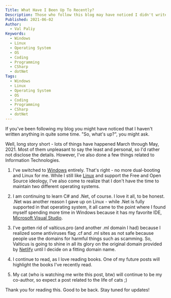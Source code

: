 ```yaml
---
Title: What Have I Been Up To Recently?
Description: Those who follow this blog may have noticed I didn't write anything for some time. So, what have I been up to recently?
Published: 2021-06-02
Author:
  - Val Paliy
Keywords:
  - Windows
  - Linux
  - Operating System
  - OS
  - Coding
  - Programming
  - CSharp
  - dotNet
Tags:
  - Windows
  - Linux
  - Operating System
  - OS
  - Coding
  - Programming
  - CSharp
  - dotNet
---
```


If you've been following my blog you might have noticed that I haven't written anything in quite some time. "So, what's up?", you might ask.

Well, long story short - lots of things have happened March through May, 2021. Most of them unpleasant to say the least and personal, so I'd rather not disclose the details. However, I've also done a few things related to Information Technologies.

1. I've switched to [Windows](https://valticus.pro/tags/windows) entirely. That's right - no more dual-booting and Linux for me. While I still like [Linux](111) and support the Free and Open Source ideology, I've also come to realize that I don't have the time to maintain two different operating systems.

2. I am continuing to learn C# and .Net, of course. I love it all, to be honest. .Net was another reason I gave up on Linux - while .Net is fully supported in that operating system, it all came to the point where I found myself spending more time in Windows because it has my favorite IDE, [Microsoft Visual Studio](https://valticus.pro/tags/visual-studio-2019).

3. I've gotten rid of valticus.pro (and another .ml domain I had) because I realized some antiviruses flag .cf and .ml sites as not safe because people use the domains for harmful things such as scamming. So, Valticus is going to shine in all its glory on the original domain provided by [Netlify](https://valticus.pro/tags/netlify) until I decide on a fitting domain name.

4. I continue to read, as I love reading books. One of my future posts will highlight the books I've recently read.

5. My cat (who is watching me write this post, btw) will continue to be my co-author, so expect a post related to the life of cats ;)

Thank you for reading this. Good to be back. Stay tuned for updates!
